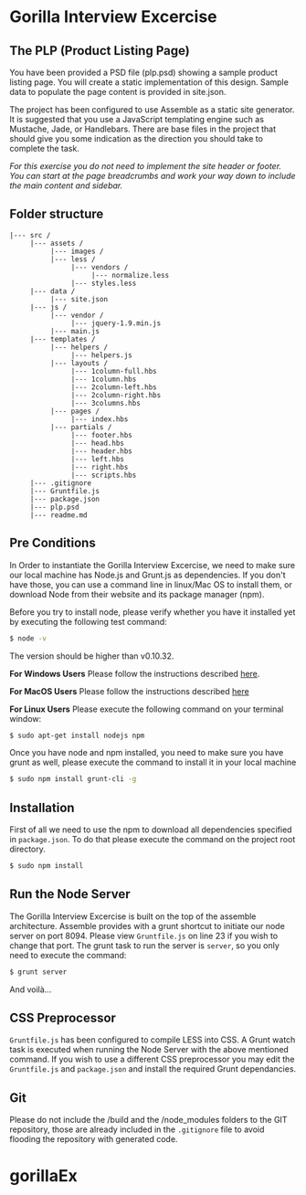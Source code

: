 # Gorilla Interview Excercise

## The PLP (Product Listing Page)

You have been provided a PSD file (plp.psd) showing a sample product listing page.  You will create a static implementation of this design.  Sample data to populate the page content is provided in site.json.

The project has been configured to use Assemble as a static site generator.  It is suggested that you use a JavaScript templating engine such as Mustache, Jade, or Handlebars.  There are base files in the project that should give you some indication as the direction you should take to complete the task.

*For this exercise you do not need to implement the site header or footer.  You can start at the page breadcrumbs and work your way down to include the main content and sidebar.*

## Folder structure

```
|--- src /
     |--- assets /
          |--- images /
          |--- less /
               |--- vendors /
                    |--- normalize.less
               |--- styles.less
     |--- data /
          |--- site.json
     |--- js /
          |--- vendor /
               |--- jquery-1.9.min.js
          |--- main.js     
     |--- templates /
          |--- helpers /
               |--- helpers.js
          |--- layouts /
               |--- 1column-full.hbs
               |--- 1column.hbs
               |--- 2column-left.hbs
               |--- 2column-right.hbs
               |--- 3columns.hbs
          |--- pages /
               |--- index.hbs
          |--- partials /
               |--- footer.hbs
               |--- head.hbs
               |--- header.hbs
               |--- left.hbs
               |--- right.hbs
               |--- scripts.hbs
     |--- .gitignore
     |--- Gruntfile.js
     |--- package.json
     |--- plp.psd
     |--- readme.md
```

## Pre Conditions

In Order to instantiate the Gorilla Interview Excercise, we need to make sure our local machine has Node.js and Grunt.js as dependencies.
If you don't have those, you can use a command line in linux/Mac OS to install them, or download Node from their website and its package manager (npm).

Before you try to install node, please verify whether you have it installed yet by executing the following test command:

```sh
$ node -v
```

The version should be higher than v0.10.32.

__For Windows Users__ Please follow the instructions described [here](http://blog.teamtreehouse.com/install-node-js-npm-windows).

__For MacOS Users__ Please follow the instructions described [here](http://coolestguidesontheplanet.com/installing-node-js-on-osx-10-10-yosemite/)

__For Linux Users__ Please execute the following command on your terminal window:

```sh
$ sudo apt-get install nodejs npm
```
Once you have node and npm installed, you need to make sure you have grunt as well, please execute the command to install it in your local machine

```sh
$ sudo npm install grunt-cli -g
```

## Installation

First of all we need to use the npm to download all dependencies specified in `package.json`.  To do that please execute the command on the project root directory.
```sh
$ sudo npm install
```

## Run the Node Server

The Gorilla Interview Excercise is built on the top of the assemble architecture.  Assemble provides with a grunt shortcut to initiate our node server on port 8094.  Please view `Gruntfile.js` on line 23 if you wish to change that port.
The grunt task to run the server is `server`, so you only need to execute the command:

```sh
$ grunt server
```
And voilà...

## CSS Preprocessor

`Gruntfile.js` has been configured to compile LESS into CSS.  A Grunt watch task is executed when running the Node Server with the above mentioned command.  If you wish to use a different CSS preprocessor you may edit the `Gruntfile.js` and `package.json` and install the required Grunt dependancies.

## Git

Please do not include the /build and the /node_modules folders to the GIT repository, those are already included in the `.gitignore` file to avoid flooding the repository with generated code.



# gorillaEx
